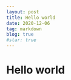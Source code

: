 ```yaml
---
layout: post
title: Hello world
date: 2020-12-06
tag: markdown
blog: true
#star: true
---
```


# Hello world
